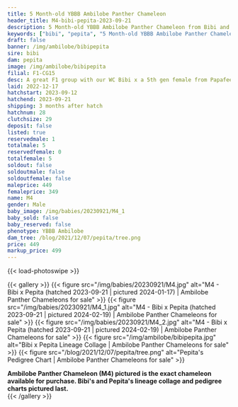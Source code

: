 ```yaml
---
title: 5 Month-old YBBB Ambilobe Panther Chameleon
header_title: M4-bibi-pepita-2023-09-21
description: 5 Month-old YBBB Ambilobe Panther Chameleon from Bibi and Pepita. A great F1 group with our WC Bibi x a 5th gen female from Papafee x Coco. We've included sire and dam dendrograms if available, but you can view our Bibi or Pepita breeder pages for more information.
keywords: ["bibi", "pepita", "5 Month-old YBBB Ambilobe Panther Chameleon", "baby chameleons for sale", "buy panther chameleon", "panther for sale", "ambilobe panther chameleons for sale", "ambilobe panther chameleon for sale"]
draft: false
banner: /img/ambilobe/bibipepita
sire: bibi
dam: pepita
image: /img/ambilobe/bibipepita
filial: F1-CG15
desc: A great F1 group with our WC Bibi x a 5th gen female from Papafee x Coco.
laid: 2022-12-17
hatchstart: 2023-09-12
hatchend: 2023-09-21
shipping: 3 months after hatch
hatchnum: 28
clutchsize: 29
deposit: false
listed: true
reservedmale: 1
totalmale: 5
reservedfemale: 0
totalfemale: 5
soldout: false
soldoutmale: false
soldoutfemale: false
maleprice: 449
femaleprice: 349
name: M4
gender: Male
baby_image: /img/babies/20230921/M4_1
baby_sold: false
baby_reserved: false
phenotype: YBBB Ambilobe
dam_tree: /blog/2021/12/07/pepita/tree.png
price: 449
markup_price: 499
---
```


{{< load-photoswipe >}}

{{< gallery >}}
  {{< figure src="/img/babies/20230921/M4.jpg" alt="M4 - Bibi x Pepita (hatched 2023-09-21 | pictured 2024-01-17) | Ambilobe Panther Chameleons for sale" >}}
  {{< figure src="/img/babies/20230921/M4_1.jpg" alt="M4 - Bibi x Pepita (hatched 2023-09-21 | pictured 2024-02-19) | Ambilobe Panther Chameleons for sale" >}}
  {{< figure src="/img/babies/20230921/M4_2.jpg" alt="M4 - Bibi x Pepita (hatched 2023-09-21 | pictured 2024-02-19) | Ambilobe Panther Chameleons for sale" >}}
  {{< figure src="/img/ambilobe/bibipepita.jpg" alt="Bibi x Pepita Lineage Collage | Ambilobe Panther Chameleons for sale" >}}
  {{< figure src="/blog/2021/12/07/pepita/tree.png" alt="Pepita's Pedigree Chart | Ambilobe Panther Chameleons for sale" >}}
  <figcaption><strong>Ambilobe Panther Chameleon (M4) pictured is the exact chameleon available for purchase. Bibi's and Pepita's lineage collage and pedigree charts pictured last.</strong></figcaption>
{{< /gallery >}}
